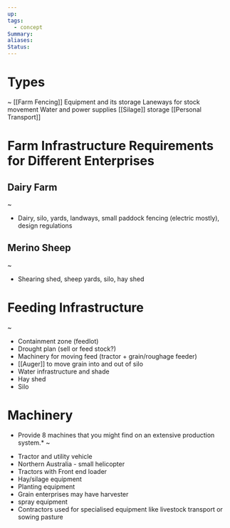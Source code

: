 ```yaml
---
up: 
tags:
  - concept
Summary: 
aliases: 
Status:
---
```

# Types
~
[[Farm Fencing]]
Equipment and its storage
Laneways for stock movement
Water and power supplies
[[Silage]] storage
[[Personal Transport]]
<!--SR:!2025-03-13,3,250-->

# Farm Infrastructure Requirements for Different Enterprises

## Dairy Farm
~
- Dairy, silo, yards, landways, small paddock fencing (electric mostly), design regulations
<!--SR:!2025-03-13,3,250-->

## Merino Sheep
~
- Shearing shed, sheep yards, silo, hay shed
<!--SR:!2025-03-12,3,250-->

# Feeding Infrastructure
~
- Containment zone (feedlot)
- Drought plan (sell or feed stock?)
- Machinery for moving feed (tractor + grain/roughage feeder)
- [[Auger]] to move grain into and out of silo
- Water infrastructure and shade
- Hay shed
- Silo
<!--SR:!2025-03-13,3,250-->

# Machinery
* Provide 8 machines that you might find on an extensive production system.*
~
- Tractor and utility vehicle
- Northern Australia - small helicopter
- Tractors with Front end loader
- Hay/silage equipment
- Planting equipment
- Grain enterprises may have harvester
- spray equipment
- Contractors used for specialised equipment like livestock transport or sowing pasture
<!--SR:!2025-03-17,8,250-->